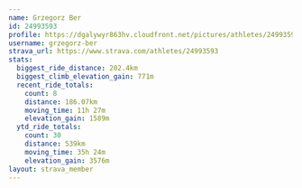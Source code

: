 ```yaml
---
name: Grzegorz Ber
id: 24993593
profile: https://dgalywyr863hv.cloudfront.net/pictures/athletes/24993593/7453165/11/large.jpg
username: grzegorz-ber
strava_url: https://www.strava.com/athletes/24993593
stats:
  biggest_ride_distance: 202.4km
  biggest_climb_elevation_gain: 771m
  recent_ride_totals:
    count: 8
    distance: 186.07km
    moving_time: 11h 27m
    elevation_gain: 1589m
  ytd_ride_totals:
    count: 30
    distance: 539km
    moving_time: 35h 24m
    elevation_gain: 3576m
layout: strava_member
--- 
```

